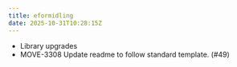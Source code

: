 ```yaml
---
title: eformidling
date: 2025-10-31T10:28:15Z
---
```

- Library upgrades
- MOVE-3308 Update readme to follow standard template. (#49)

